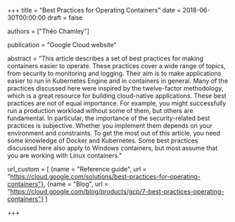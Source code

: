 +++
title = "Best Practices for Operating Containers"
date = 2018-06-30T00:00:00
draft = false

authors = ["Théo Chamley"]

publication = "Google Cloud website"

abstract = "This article describes a set of best practices for making containers easier to operate. These practices cover a wide range of topics, from security to monitoring and logging. Their aim is to make applications easier to run in Kubernetes Engine and in containers in general. Many of the practices discussed here were inspired by the twelve-factor methodology, which is a great resource for building cloud-native applications. These best practices are not of equal importance. For example, you might successfully run a production workload without some of them, but others are fundamental. In particular, the importance of the security-related best practices is subjective. Whether you implement them depends on your environment and constraints. To get the most out of this article, you need some knowledge of Docker and Kubernetes. Some best practices discussed here also apply to Windows containers, but most assume that you are working with Linux containers."

url_custom = [
  {name = "Reference guide", url = "https://cloud.google.com/solutions/best-practices-for-operating-containers"},
  {name = "Blog", url = "https://cloud.google.com/blog/products/gcp/7-best-practices-operating-containers"}
  ]

+++

